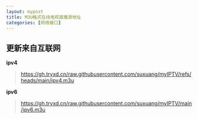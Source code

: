 ```yaml
---
layout: mypost
title: M3U格式在线电视直播源地址
categories: [网络接口]
---
```


## 更新来自互联网


**ipv4**
> https://gh.tryxd.cn/raw.githubusercontent.com/suxuang/myIPTV/refs/heads/main/ipv4.m3u

**ipv6**
> https://gh.tryxd.cn/raw.githubusercontent.com/suxuang/myIPTV/main/ipv6.m3u

